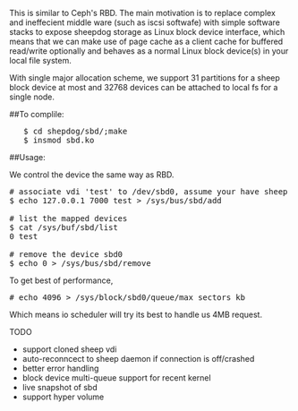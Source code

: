 This is similar to Ceph's RBD. The main motivation is to replace complex
and ineffecient middle ware (such as iscsi softwafe) with simple software stacks
to expose sheepdog storage as Linux block device interface, which means that we
can make use of page cache as a client cache for buffered read/write optionally
and behaves as a normal Linux block device(s) in your local file system.

With single major allocation scheme, we support 31 partitions for a sheep block
device at most and 32768 devices can be attached to local fs for a single node.

##To complile:
<pre>
   $ cd shepdog/sbd/;make
   $ insmod sbd.ko
</pre>

##Usage:

We control the device the same way as RBD.

<pre>
# associate vdi 'test' to /dev/sbd0, assume your have sheep daemon listening on localhost
$ echo 127.0.0.1 7000 test > /sys/bus/sbd/add

# list the mapped devices
$ cat /sys/buf/sbd/list
0 test

# remove the device sbd0
$ echo 0 > /sys/bus/sbd/remove
</pre>

To get best of performance,
<pre>
# echo 4096 > /sys/block/sbd0/queue/max_sectors_kb
</pre>

Which means io scheduler will try its best to handle us 4MB request.

TODO
- support cloned sheep vdi
- auto-reconncect to sheep daemon if connection is off/crashed
- better error handling
- block device multi-queue support for recent kernel
- live snapshot of sbd
- support hyper volume